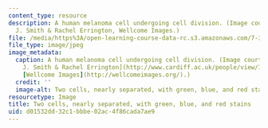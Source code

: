 ```yaml
---
content_type: resource
description: A human melanoma cell undergoing cell division. (Image courtesy of Paul
  J. Smith & Rachel Errington, Wellcome Images.)
file: /media/https%3A/open-learning-course-data-rc.s3.amazonaws.com/7-343-when-development-goes-awry-how-cancer-co-opts-mechanisms-of-embryogensis-fall-2009/d01532dd32c1bbbe02ac4f86cada7ae9_7-343f09-th.jpg
file_type: image/jpeg
image_metadata:
  caption: A human melanoma cell undergoing cell division. (Image courtesy of [Paul
    J. Smith & Rachel Errington](http://www.cardiff.ac.uk/people/view/123035-errington-rachel),
    [Wellcome Images](http://wellcomeimages.org/).)
  credit: ''
  image-alt: Two cells, nearly separated, with green, blue, and red stains.
resourcetype: Image
title: Two cells, nearly separated, with green, blue, and red stains
uid: d01532dd-32c1-bbbe-02ac-4f86cada7ae9
---
```

